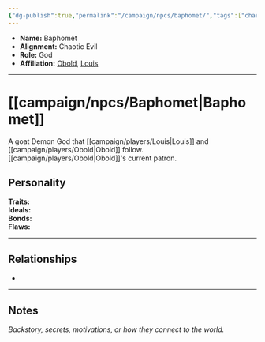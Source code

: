 ```yaml
---
{"dg-publish":true,"permalink":"/campaign/npcs/baphomet/","tags":["character","npc"],"noteIcon":"","created":"2025-10-26T09:26:59.827-07:00","updated":"2025-10-27T16:36:42.375-07:00"}
---
```



<p><span><ul>
<li dir="auto"><strong>Name:</strong> Baphomet</li>
<li dir="auto"><strong>Alignment:</strong> Chaotic Evil</li>
<li dir="auto"><strong>Role:</strong> God</li>
<li dir="auto"><strong>Affiliation:</strong> <a data-tooltip-position="top" aria-label="campaign/players/Obold.md" data-href="campaign/players/Obold.md" href="campaign/players/Obold.md" class="internal-link" target="_blank" rel="noopener nofollow">Obold</a>, <a data-tooltip-position="top" aria-label="campaign/players/Louis.md" data-href="campaign/players/Louis.md" href="campaign/players/Louis.md" class="internal-link" target="_blank" rel="noopener nofollow">Louis</a></li>
</ul></span></p>

---

# [[campaign/npcs/Baphomet\|Baphomet]]
A goat Demon God that [[campaign/players/Louis\|Louis]] and [[campaign/players/Obold\|Obold]] follow. [[campaign/players/Obold\|Obold]]'s current patron.
## Personality
**Traits:**  
**Ideals:**  
**Bonds:**  
**Flaws:**  

---

## Relationships
- 

---

## Notes
*Backstory, secrets, motivations, or how they connect to the world.*